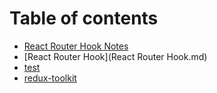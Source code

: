 # Table of contents

- [React Router Hook Notes](README.md)
- [React Router Hook](React Router Hook.md)
- [test](test.md)
- [redux-toolkit](redux-toolkit.md)
